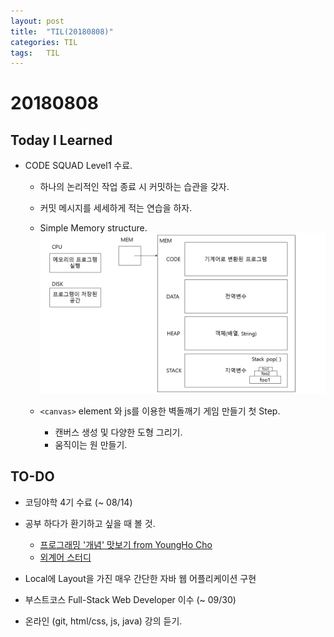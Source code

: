 ```yaml
---
layout: post
title:  "TIL(20180808)"
categories: TIL
tags:	TIL
---
```

# 20180808
## Today I Learned

- CODE SQUAD Level1 수료.
    - 하나의 논리적인 작업 종료 시 커밋하는 습관을 갖자.
    - 커밋 메시지를 세세하게 적는 연습을 하자.
    
    - Simple Memory structure.
        ![memory](https://github.com/Oraindrop/oraindrop.github.io/blob/master/_img/memorystruct.png?raw=true)

    - `<canvas>` element 와 js를 이용한 벽돌깨기 게임 만들기 첫 Step.
        - 캔버스 생성 및 다양한 도형 그리기.
        - 움직이는 원 만들기.

## TO-DO
- 코딩야학 4기 수료 (~ 08/14)

- 공부 하다가 환기하고 싶을 때 볼 것.
    - [프로그래밍 '개념' 맛보기 from YoungHo Cho](https://nextstep.camp/courses/-L5vMBlR1-EPc_dHx3S7/-L4K51TQw3OLKNh87sYv/lessons/-L4KO0qtxITxCzShuBtk)
    - [외계어 스터디](https://nextstep.camp/courses/-L5vMBlR1-EPc_dHx3S7/-L4K51TQw3OLKNh87sYv/lessons/-L4KTkEZ2F927fX-VN_N)  

- Local에 Layout을 가진 매우 간단한 자바 웹 어플리케이션 구현

- 부스트코스 Full-Stack Web Developer 이수 (~ 09/30)

- 온라인 (git, html/css, js, java) 강의 듣기.